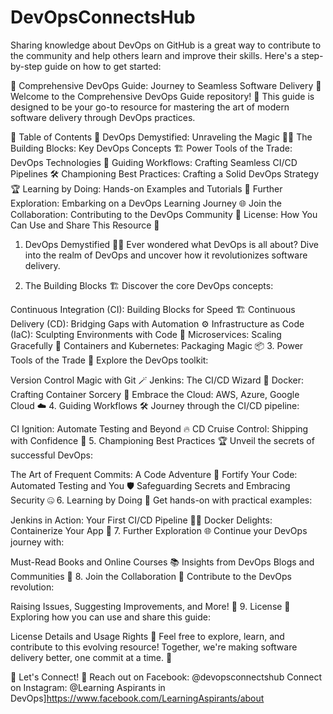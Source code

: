 # DevOpsConnectsHub
Sharing knowledge about DevOps on GitHub is a great way to contribute to the community and help others learn and improve their skills. Here's a step-by-step guide on how to get started:

🚀 Comprehensive DevOps Guide: Journey to Seamless Software Delivery 🚀
Welcome to the Comprehensive DevOps Guide repository! 🎉 This guide is designed to be your go-to resource for mastering the art of modern software delivery through DevOps practices.

📖 Table of Contents 📖
DevOps Demystified: Unraveling the Magic 🧙‍♂️
The Building Blocks: Key DevOps Concepts 🏗️
Power Tools of the Trade: DevOps Technologies 🔧
Guiding Workflows: Crafting Seamless CI/CD Pipelines 🛠️
Championing Best Practices: Crafting a Solid DevOps Strategy 🏆
Learning by Doing: Hands-on Examples and Tutorials 🤖
Further Exploration: Embarking on a DevOps Learning Journey 🌐
Join the Collaboration: Contributing to the DevOps Community 👥
License: How You Can Use and Share This Resource 📜
1. DevOps Demystified 🧙‍♂️
Ever wondered what DevOps is all about? Dive into the realm of DevOps and uncover how it revolutionizes software delivery.

2. The Building Blocks 🏗️
Discover the core DevOps concepts:

Continuous Integration (CI): Building Blocks for Speed 🏗️
Continuous Delivery (CD): Bridging Gaps with Automation ⚙️
Infrastructure as Code (IaC): Sculpting Environments with Code 🏰
Microservices: Scaling Gracefully 🚀
Containers and Kubernetes: Packaging Magic 📦
3. Power Tools of the Trade 🔧
Explore the DevOps toolkit:

Version Control Magic with Git 🪄
Jenkins: The CI/CD Wizard 🌟
Docker: Crafting Container Sorcery 🐳
Embrace the Cloud: AWS, Azure, Google Cloud ☁️
4. Guiding Workflows 🛠️
Journey through the CI/CD pipeline:

CI Ignition: Automate Testing and Beyond 🔥
CD Cruise Control: Shipping with Confidence 🚢
5. Championing Best Practices 🏆
Unveil the secrets of successful DevOps:

The Art of Frequent Commits: A Code Adventure 🎨
Fortify Your Code: Automated Testing and You 🛡️
Safeguarding Secrets and Embracing Security 🤐
6. Learning by Doing 🤖
Get hands-on with practical examples:

Jenkins in Action: Your First CI/CD Pipeline 👷‍♀️
Docker Delights: Containerize Your App 🍔
7. Further Exploration 🌐
Continue your DevOps journey with:

Must-Read Books and Online Courses 📚
Insights from DevOps Blogs and Communities 📰
8. Join the Collaboration 👥
Contribute to the DevOps revolution:

Raising Issues, Suggesting Improvements, and More! 📣
9. License 📜
Exploring how you can use and share this guide:

License Details and Usage Rights 📖
Feel free to explore, learn, and contribute to this evolving resource! Together, we're making software delivery better, one commit at a time. 🚀

📢 Let's Connect! 📢
Reach out on Facebook: @devopsconnectshub
Connect on Instagram: @Learning Aspirants in DevOps]https://www.facebook.com/LearningAspirants/about

